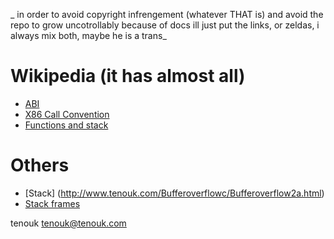 _ in order to avoid copyright infrengement (whatever THAT is) and avoid the repo to grow uncotrollably because of docs ill just put the links, or zeldas, i always mix both, maybe he is a trans_

# Wikipedia (it has almost all)
* [ABI](https://en.wikipedia.org/wiki/Application_binary_interface)
* [X86 Call Convention](https://en.wikipedia.org/wiki/X86_calling_conventions)
* [Functions and stack](https://en.wikibooks.org/wiki/X86_Disassembly/Functions_and_Stack_Frames)

# Others
* [Stack] (http://www.tenouk.com/Bufferoverflowc/Bufferoverflow2a.html)
* [Stack frames](http://programmers.stackexchange.com/questions/195385/understanding-stack-frame-of-function-call-in-c-c)

tenouk tenouk@tenouk.com